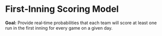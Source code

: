 # First‑Inning Scoring Model

**Goal:** Provide real‑time probabilities that each team will score at least one run in the first inning for every game on a given day.